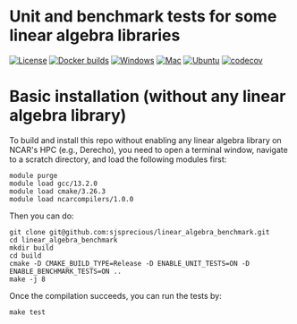 Unit and benchmark tests for some linear algebra libraries
==========================

[![License](https://img.shields.io/github/license/sjsprecious/linear_algebra_benchmark.svg)](https://github.com/sjsprecious/linear_algebra_benchmark/blob/master/LICENSE)
[![Docker builds](https://github.com/sjsprecious/linear_algebra_benchmark/actions/workflows/docker_and_coverage.yml/badge.svg)](https://github.com/sjsprecious/linear_algebra_benchmark/actions/workflows/docker_and_coverage.yml)
[![Windows](https://github.com/sjsprecious/linear_algebra_benchmark/actions/workflows/windows.yml/badge.svg)](https://github.comsjsprecious/linear_algebra_benchmark/actions/workflows/windows.yml)
[![Mac](https://github.com/sjsprecious/linear_algebra_benchmark/actions/workflows/mac.yml/badge.svg)](https://github.com/sjsprecious/linear_algebra_benchmark/actions/workflows/mac.yml)
[![Ubuntu](https://github.com/sjsprecious/linear_algebra_benchmark/actions/workflows/ubuntu.yml/badge.svg)](https://github.com/sjsprecious/linear_algebra_benchmark/actions/workflows/ubuntu.yml)
[![codecov](https://codecov.io/gh/sjsprecious/linear_algebra_benchmark/graph/badge.svg?token=9wXiwTjZb8)](https://codecov.io/gh/sjsprecious/linear_algebra_benchmark)

# Basic installation (without any linear algebra library)
To build and install this repo without enabling any linear algebra library on NCAR's HPC (e.g., Derecho), you need to open a terminal window, navigate to a scratch directory, and load the following modules first:

```
module purge
module load gcc/13.2.0
module load cmake/3.26.3
module load ncarcompilers/1.0.0
```

Then you can do:

```
git clone git@github.com:sjsprecious/linear_algebra_benchmark.git
cd linear_algebra_benchmark 
mkdir build
cd build
cmake -D CMAKE_BUILD_TYPE=Release -D ENABLE_UNIT_TESTS=ON -D ENABLE_BENCHMARK_TESTS=ON .. 
make -j 8
```

Once the compilation succeeds, you can run the tests by:

```
make test
```